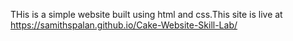 THis is a simple website built using html and css.This site is live at  https://samithspalan.github.io/Cake-Website-Skill-Lab/
